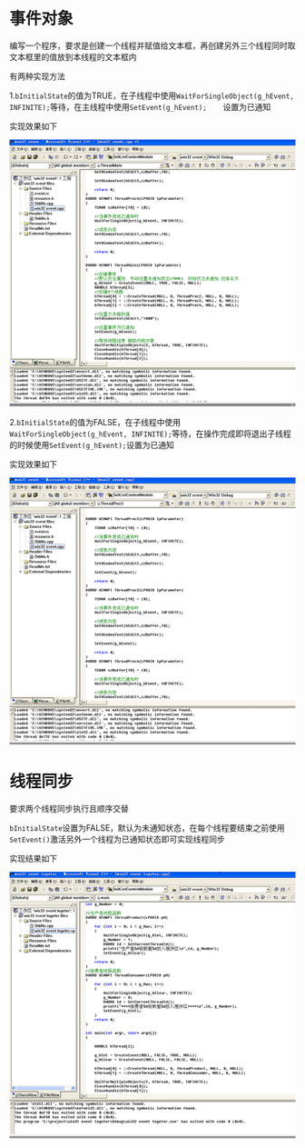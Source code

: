 # 事件对象



编写一个程序，要求是创建一个线程并赋值给文本框，再创建另外三个线程同时取文本框里的值放到本线程的文本框内



有两种实现方法



1.`bInitialState`的值为TRUE，在子线程中使用`WaitForSingleObject(g_hEvent, INFINITE);`等待，在主线程中使用`SetEvent(g_hEvent);	`设置为已通知



实现效果如下



![event](event.gif)



2.`bInitialState`的值为FALSE，在子线程中使用`WaitForSingleObject(g_hEvent, INFINITE);`等待，在操作完成即将退出子线程的时候使用`SetEvent(g_hEvent);`设置为已通知



实现效果如下



![event3](event3.gif)



# 线程同步



要求两个线程同步执行且顺序交替



`bInitialState`设置为FALSE，默认为未通知状态，在每个线程要结束之前使用`SetEvent()`激活另外一个线程为已通知状态即可实现线程同步



实现结果如下



![event togeter](event_togeter.gif)